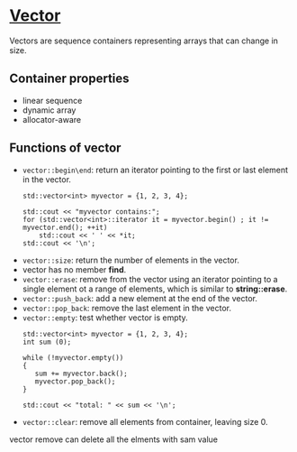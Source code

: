 # [Vector](https://www.cplusplus.com/reference/vector/vector/)
Vectors are sequence containers representing arrays that can change in size.
## Container properties
* linear sequence
* dynamic array
* allocator-aware

## Functions of vector
* `vector::begin\end`: return an iterator pointing to the first or last element in the vector.
    ```
    std::vector<int> myvector = {1, 2, 3, 4};

    std::cout << "myvector contains:";
    for (std::vector<int>::iterator it = myvector.begin() ; it != myvector.end(); ++it)
        std::cout << ' ' << *it;
    std::cout << '\n';  
    ```
* `vector::size`: return the number of elements in the vector.
* vector has no member **find**. 
* `vector::erase`: remove from the vector using an iterator pointing to a single element ot a range of elements, which is similar to **string::erase**.
* `vector::push_back`: add a new element at the end of the vector.
* `vector::pop_back`: remove the last element in the vector.
* `vector::empty`: test whether vector is empty.
  ```
  std::vector<int> myvector = {1, 2, 3, 4};
  int sum (0);

  while (!myvector.empty())
  {
     sum += myvector.back();
     myvector.pop_back();
  }

  std::cout << "total: " << sum << '\n';
  ```
* `vector::clear`: remove all elements from container, leaving size 0.

vector remove can delete all the elments with sam value